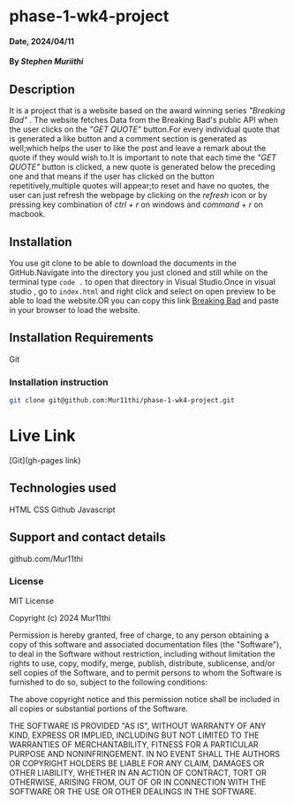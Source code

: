 # phase-1-wk4-project

#### Date, 2024/04/11

#### By *Stephen Muriithi*

## Description
It is a project that is a website based on the award winning series *"Breaking Bad"* . The website fetches Data from the Breaking Bad's public API when the user clicks on the *"GET QUOTE"* button.For every individual quote that is generated  a like button and a comment section is generated as well;which helps the user to like the post and leave a remark about the quote if they would wish to.It is important to note that each time the *"GET QUOTE"* button
is clicked, a new quote is generated below the preceding one and that means if the user has clicked on the button repetitively,multiple quotes will appear;to reset and have no quotes, the user can just refresh the webpage by clicking on the *refresh* icon or by pressing key combination of *ctrl + r* on windows and *command + r* on macbook.

## Installation
You use git clone to be able to download the documents in the GitHub.Navigate into the directory you just cloned and still while on the terminal type `code .` to open that directory in Visual Studio.Once in visual studio , go to  `index.html` and right click and select on open preview to be able to load the website.OR you can copy this link  [Breaking Bad](http://localhost:5500/?) and paste in your browser to load the website.

## Installation Requirements
Git

### Installation instruction

``` bash
git clone git@github.com:Mur11thi/phase-1-wk4-project.git

```

# Live Link
[Git](gh-pages link)

## Technologies used
HTML
CSS
Github
Javascript

## Support and contact details
github.com/Mur11thi

### License
MIT License

Copyright (c) 2024 Mur11thi

Permission is hereby granted, free of charge, to any person obtaining a copy
of this software and associated documentation files (the "Software"), to deal
in the Software without restriction, including without limitation the rights
to use, copy, modify, merge, publish, distribute, sublicense, and/or sell
copies of the Software, and to permit persons to whom the Software is
furnished to do so, subject to the following conditions:

The above copyright notice and this permission notice shall be included in all
copies or substantial portions of the Software.

THE SOFTWARE IS PROVIDED "AS IS", WITHOUT WARRANTY OF ANY KIND, EXPRESS OR
IMPLIED, INCLUDING BUT NOT LIMITED TO THE WARRANTIES OF MERCHANTABILITY,
FITNESS FOR A PARTICULAR PURPOSE AND NONINFRINGEMENT. IN NO EVENT SHALL THE
AUTHORS OR COPYRIGHT HOLDERS BE LIABLE FOR ANY CLAIM, DAMAGES OR OTHER
LIABILITY, WHETHER IN AN ACTION OF CONTRACT, TORT OR OTHERWISE, ARISING FROM,
OUT OF OR IN CONNECTION WITH THE SOFTWARE OR THE USE OR OTHER DEALINGS IN THE
SOFTWARE.





















